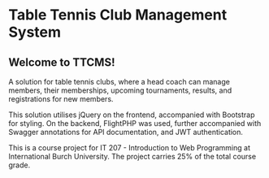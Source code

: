 # Table Tennis Club Management System

## Welcome to TTCMS!

A solution for table tennis clubs, where a head coach can manage members, their memberships, upcoming tournaments, results, and registrations for new members. <br>

This solution utilises jQuery on the frontend, accompanied with Bootstrap for styling. On the backend, FlightPHP was used, further accompanied with Swagger annotations for API documentation, and JWT authentication. <br>

This is a course project for IT 207 - Introduction to Web Programming at International Burch University. The project carries 25% of the total course grade.
